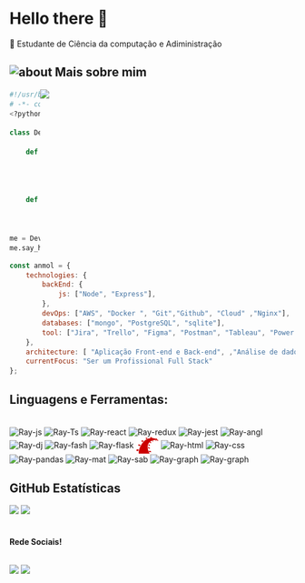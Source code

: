    
# Hello there 👋




🌱 Estudante de Ciência da computação  e Adiministração

## <img width="45" alt="about" src="https://raw.github.com/elizarov/elizarov/master/about.png"> Mais sobre mim

<img align="right" width="450" src="https://camo.githubusercontent.com/c1dcb74cc1c1835b1d716f5051499a2814c683c806b15f04b0eba492863703e9/68747470733a2f2f63646e2e6472696262626c652e636f6d2f75736572732f3733303730332f73637265656e73686f74732f363538313234332f6176656e746f2e676966" />

```python
#!/usr/bin/python
# -*- coding: utf-8 -*-
<?python

class DevAnalista:

    def __init__(self):
        self.name = "Rayelisson Lima"
        self.role = "Dev e Analista de Dados"
        self.language = ["Python", "Ruby","Go"]

    def say_hi(self):
         print("Obrigado por passar por aqui.")


me = DevAnalista()
me.say_hi()
```


```javascript
const anmol = {
    technologies: {
        backEnd: {
            js: ["Node", "Express"],
        },
        devOps: ["AWS", "Docker ", "Git","Github", "Cloud" ,"Nginx"],
        databases: ["mongo", "PostgreSQL", "sqlite"],
        tool: ["Jira", "Trello", "Figma", "Postman", "Tableau", "Power BI", "Look Studio", "Jupyter"]
    },
    architecture: [ "Aplicação Front-end e Back-end", ,"Análise de dados de Negocios"],
    currentFocus: "Ser um Profissional Full Stack"
};
```


## **Linguagens e Ferramentas:**  
 <div style="display: inline-block"><br>
     <img align="center" alt="Ray-js" height="30"  width="40"  src="https://cdn.jsdelivr.net/gh/devicons/devicon/icons/javascript/javascript-original.svg">
     <img align="center" alt="Ray-Ts" height="30"  width="40"  src="https://cdn.jsdelivr.net/gh/devicons/devicon/icons/typescript/typescript-original.svg">
   <img  align="center" alt="Ray-react" height="30"  width="40" src="https://cdn.jsdelivr.net/gh/devicons/devicon/icons/react/react-original.svg">
    <img align="center" alt="Ray-redux" height="30"  width="40" src="https://cdn.jsdelivr.net/gh/devicons/devicon/icons/redux/redux-original.svg" />
     <img align="center" alt="Ray-jest" height="30"  width="40" src="https://cdn.jsdelivr.net/gh/devicons/devicon/icons/jest/jest-plain.svg" />
    <img align="center" alt="Ray-angl" height="30"  width="40"  src="https://cdn.jsdelivr.net/gh/devicons/devicon/icons/angularjs/angularjs-original.svg" />
    <img align="center" alt="Ray-dj" height="30"  width="40" src="https://cdn.jsdelivr.net/gh/devicons/devicon/icons/django/django-plain.svg" />
    <img align="center" alt="Ray-fash" height="30"  width="40" src="https://cdn.jsdelivr.net/gh/devicons/devicon/icons/fastapi/fastapi-original.svg" />
    <img align="center" alt="Ray-flask" height="30"  width="40" src="https://cdn.jsdelivr.net/gh/devicons/devicon/icons/flask/flask-original.svg" />
    <img align="center" alt="Ray-rails" height="30"  width="40" src="https://github.com/devicons/devicon/blob/master/icons/rails/rails-plain.svg?short_path=a1ca509" />
    <img align="center" alt="Ray-html" height="30"  width="40"  src="https://cdn.jsdelivr.net/gh/devicons/devicon/icons/html5/html5-original.svg">
     <img align="center" alt="Ray-css" height="30"  width="40"  src="https://cdn.jsdelivr.net/gh/devicons/devicon/icons/css3/css3-original.svg">
     <img align="center" alt="Ray-pandas" height="40"  width="40" src="https://cdn.jsdelivr.net/gh/devicons/devicon/icons/pandas/pandas-original.svg" />
      <img align="center" alt="Ray-mat" height="40"  width="40"  src="https://github.com/Rayelisson/meuperfil2/blob/main/matplotlib-logo-7.png" />
     <img align="center" alt="Ray-sab" height="40"  width="40" src="https://ebaconline.com.br/images/tild3333-3964-4135-b535-363232366236__92159303-30d41100-ed.png"/>
     <img align="center" alt="Ray-graph" height="40"  width="40"  src="https://cdn.jsdelivr.net/gh/devicons/devicon/icons/graphql/graphql-plain.svg" />
     <img align="center" alt="Ray-graph" height="40"  width="40"  src="https://cdn.jsdelivr.net/gh/devicons/devicon/icons/nestjs/nestjs-plain.svg" />
          
     
     
  
 
   
## **GitHub Estatísticas**
    
 <img height="165em" src="https://github-readme-stats.vercel.app/api/top-langs/?username=Rayelisson&theme=dark&layout=compact" />
 <img height="165em" src="https://github-readme-stats.vercel.app/api?username=Rayelisson&theme=dark&show_icons=true" />
 
 <br>
 <br/>

#### Rede Sociais!

<div  style="display: inline-block"> 
 
 <a href="https://www.linkedin.com/in/rayelisson-cec%C3%ADlio-74085162/" target="_blank"><img src="https://img.shields.io/badge/LinkedIn-0077B5?style=for-the-badge&logo=linkedin&logoColor=white" target="_blank"></a>
      <a href="https://www.kaggle.com/rayelissonlima" target="_blank"><img src="https://img.shields.io/badge/Kaggle-20BEFF?style=for-the-badge&logo=Kaggle&logoColor=white" target="_blank"></a>
</div>
 
 

<!--
[twitter]: https://twitter.com/Rayelissom
[youtube]: https://www.youtube.com/user/SEUYOUTUBE/
[instagram]: https://www.instagram.com/rayelisson/?theme=dark
[linkedin]: https://www.linkedin.com/in/rayelisson-cec%C3%ADlio-74085162/
<br>
     <img align="center" alt="Ray-post" height="40"  width="40" src="https://cdn.jsdelivr.net/gh/devicons/devicon/icons/postgresql/postgresql-original.svg" />
     <img align="center" alt="Ray-mgdb" height="40"  width="40" src="https://cdn.jsdelivr.net/gh/devicons/devicon/icons/mongodb/mongodb-original.svg" />

#### Rede Sociais!


🐦 [twitter][twitter] **|** 
📷 [instagram][instagram] **|** 
👔 [linkedin][linkedin]
-->
